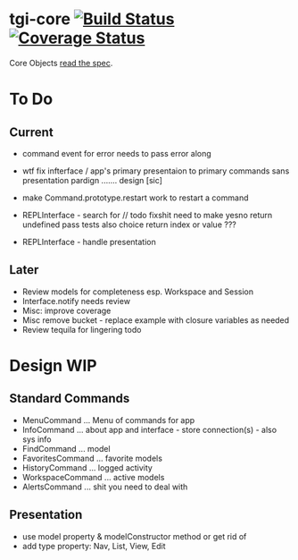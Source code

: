 # tgi-core [![Build Status](https://travis-ci.org/tgi-io/tgi-core.svg?branch=master)](https://travis-ci.org/tgi-io/tgi-core) [![Coverage Status](https://img.shields.io/coveralls/tgi-io/tgi-core.svg)](https://coveralls.io/r/tgi-io/tgi-core)

Core Objects [read the spec](spec/README.md).

# To Do

Current
-------
- command event for error needs to pass error along

- wtf fix infterface / app's primary presentaion to primary commands sans presentation pardign ....... design [sic]
- make Command.prototype.restart work to restart a command
- REPLInterface - search for  // todo fixshit need to make yesno return undefined pass tests also choice return index or value ???
- REPLInterface - handle presentation

Later
-----
- Review models for completeness esp. Workspace and Session
- Interface.notify needs review
- Misc: improve coverage
- Misc remove bucket - replace example with closure variables as needed
- Review tequila for lingering todo

# Design WIP

Standard Commands
---
- MenuCommand ... Menu of commands for app
- InfoCommand ... about app and interface - store connection(s) - also sys info
- FindCommand ... model
- FavoritesCommand ... favorite models
- HistoryCommand ... logged activity
- WorkspaceCommand ... active models
- AlertsCommand ... shit you need to deal with

Presentation
-------
- use model property & modelConstructor method or get rid of
- add type property: Nav, List, View, Edit

